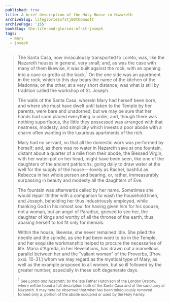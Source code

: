 ```yaml
---
published: true
title: A brief description of the Holy House in Nazareth
archiveSlug: lifegloriesofstj00thomuoft
archivePage: '155'
bookSlug: the-life-and-glories-of-st-joseph
tags:
  - mary
  - joseph
---
```


> The Santa Casa, now miraculously transported to Loreto, was, like the Nazareth houses in general, very small; and, as was the case with many of them likewise, it was built against the rock, with an opening into a cave or grotto at the back.<sup>1</sup> On the one side was an apartment in the rock, which to this day bears the name of the kitchen of the Madonna; on the other, at a very short distance, was what is still by tradition called the workshop of St. Joseph.
>
> The walls of the Santa Casa, wherein Mary had herself been born, and where she must have dwelt until taken to the Temple by her parents, were bare and unadorned, but we may be sure that her hands had soon placed everything in order, and, though there was nothing superfluous, the little they possessed was arranged with that neatness, modesty, and simplicity which invests a poor abode with a charm often wanting in the luxurious apartments of the rich.
>
> Mary had no servant, so that all the domestic work was performed by herself; and, as there was no water in Nazareth save at one fountain, distant about a quarter of a mile from their abode, the Blessed Virgin, with her water-pot on her head, might have been seen, like one of the daughters of the ancient patriarchs, going daily to draw water at the well for the supply of the house---lovely as Rachel, bashful as Rebecca in her whole person and bearing, or, rather, immeasurably surpassing in beauty and modesty all the daughters of Eve.
>
> The fountain was afterwards called by her name. Sometimes she would repair thither with a companion to wash the household linen, and Joseph, beholding her thus industriously employed, while thanking God in his inmost soul for having given him for his spouse, not a woman, but an angel of Paradise, grieved to see her, the daughter of kings and worthy of all the thrones of the earth, thus abasing herself to toil fit only for menials.
>
> Within the house, likewise, she never remained idle. She plied the needle and the spindle, as she had been wont to do in the Temple, and her exquisite workmanship helped to procure the necessaries of life. Maria d'Agreda, in her Revelations, has drawn out a marvellous parallel between her and the "valiant woman" of the Proverbs, [Prov. xxxi. 10-31.] whom we may regard as the mystical type of Mary, as well as the example proposed to all women, but so ill followed by the greater number, especially in these soft degenerate days.
>
> <sup>1</sup> <small>See *Loreto and Nazareth*, by the late Father Hutchison of the London Oratory, where will be found a full description both of the Santa Casa and of the sanctuary at Nazareth. It may here be observed that what has been miraculously removed formed only a, portion of the abode occupied or used by the Holy Family.<small>

